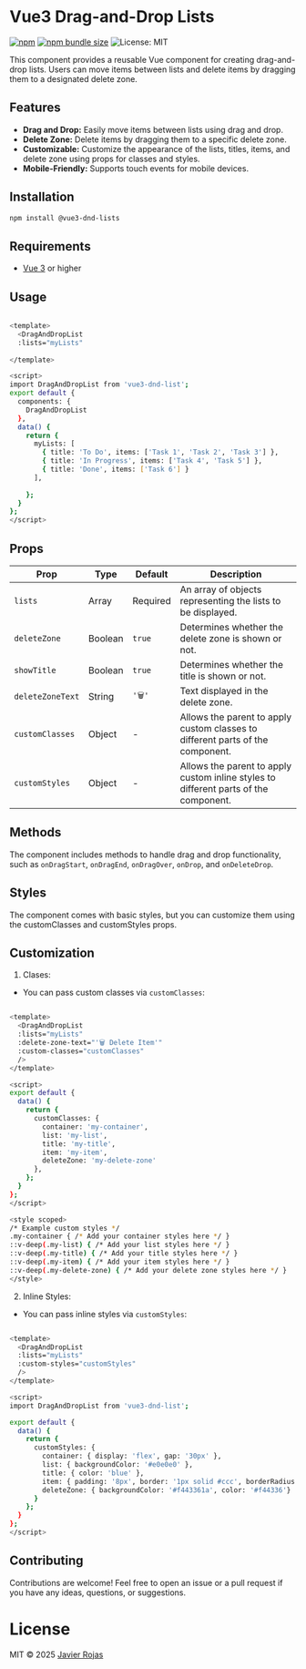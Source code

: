# Vue3 Drag-and-Drop Lists

[![npm](https://img.shields.io/npm/v/vue3-dnd-lists?color=%2300f)](https://www.npmjs.com/package/vue3-dnd-lists)
[![npm bundle size](https://img.shields.io/bundlephobia/minzip/vue3-dnd-lists)](https://bundlephobia.com/package/vue3-dnd-lists)
![License: MIT](https://img.shields.io/badge/License-MIT-blue.svg)

This component provides a reusable Vue component for creating drag-and-drop lists. 
Users can move items between lists and delete items by dragging them to a designated delete zone.

## Features
*   **Drag and Drop:** Easily move items between lists using drag and drop.
*   **Delete Zone:** Delete items by dragging them to a specific delete zone.
*   **Customizable:** Customize the appearance of the lists, titles, items, and delete zone using props for classes and styles.
*   **Mobile-Friendly:** Supports touch events for mobile devices.

## Installation

```bash
npm install @vue3-dnd-lists
```


## Requirements

- [Vue 3](https://vuejs.org/) or higher

## Usage
```bash

<template>
  <DragAndDropList 
  :lists="myLists" 
  
</template>

<script>
import DragAndDropList from 'vue3-dnd-list';
export default {
  components: {
    DragAndDropList
  },
  data() {
    return {
      myLists: [
        { title: 'To Do', items: ['Task 1', 'Task 2', 'Task 3'] },
        { title: 'In Progress', items: ['Task 4', 'Task 5'] },
        { title: 'Done', items: ['Task 6'] }
      ],      
      
    };
  }
};
</script>
```

## Props

| Prop | Type | Default | Description |
|------|------|---------|-------------|
| `lists` | Array | Required | An array of objects representing the lists to be displayed.|
| `deleteZone` | Boolean | `true` | Determines whether the delete zone is shown or not. |
| `showTitle` | Boolean | `true` | Determines whether the title is shown or not. |
| `deleteZoneText` | String | `'🗑️'` | Text displayed in the delete zone. |
| `customClasses` | Object | - | Allows the parent to apply custom classes to different parts of the component.|
| `customStyles` | Object | - | Allows the parent to apply custom inline styles to different parts of the component. |


## Methods

The component includes methods to handle drag and drop functionality, such as `onDragStart`, `onDragEnd`, `onDragOver`, `onDrop`, and `onDeleteDrop`.

## Styles

The component comes with basic styles, but you can customize them using the customClasses and customStyles props.

## Customization

1. Clases:
- You can pass custom classes via `customClasses`:

```bash

<template>
  <DragAndDropList 
  :lists="myLists"
  :delete-zone-text="'🗑️ Delete Item'"
  :custom-classes="customClasses" 
  />
</template>

<script>
export default {
  data() {
    return {
      customClasses: {
        container: 'my-container',
        list: 'my-list',
        title: 'my-title',
        item: 'my-item',
        deleteZone: 'my-delete-zone'
      },
    };
  }
};
</script>

<style scoped>
/* Example custom styles */
.my-container { /* Add your container styles here */ }
::v-deep(.my-list) { /* Add your list styles here */ }
::v-deep(.my-title) { /* Add your title styles here */ }
::v-deep(.my-item) { /* Add your item styles here */ }
::v-deep(.my-delete-zone) { /* Add your delete zone styles here */ }
</style>
```

2. Inline Styles:
- You can pass inline styles via `customStyles`:

```bash

<template>
  <DragAndDropList 
  :lists="myLists"
  :custom-styles="customStyles"
  />
</template>

<script>
import DragAndDropList from 'vue3-dnd-list';

export default {
  data() {
    return {
      customStyles: {
        container: { display: 'flex', gap: '30px' },
        list: { backgroundColor: '#e0e0e0' },
        title: { color: 'blue' },
        item: { padding: '8px', border: '1px solid #ccc', borderRadius: '4px'},
        deleteZone: { backgroundColor: '#f443361a', color: '#f44336'}
      }
    };
  }
};
</script>
```

## Contributing

Contributions are welcome! Feel free to open an issue or a pull request if you have any ideas, questions, or suggestions.


# License
MIT © 2025 [Javier Rojas](https://javier-rojas.vercel.app/)